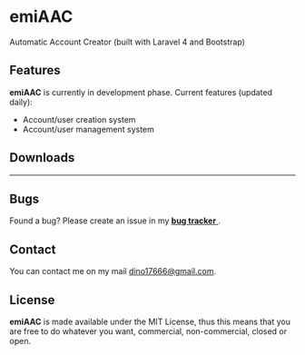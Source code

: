 # emiAAC


Automatic Account Creator (built with Laravel 4 and Bootstrap)

## Features

<b>emiAAC</b> is currently in development phase.
Current features (updated daily):

* Account/user creation system
* Account/user management system


## Downloads


--------------------------

## Bugs


Found a bug? Please create an issue in my [<b>bug tracker</b> ](https://github.com/larryfour/emiAAC/issues).

## Contact

You can contact me on my mail dino17666@gmail.com.

## License

<b>emiAAC</b> is made available under the MIT License, thus this means that you are free to do whatever you want, commercial, non-commercial, closed or open.





